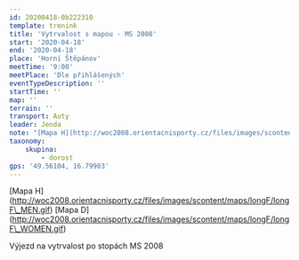 ```yaml
---
id: 20200418-0b222310
template: trenink
title: 'Vytrvalost s mapou - MS 2008'
start: '2020-04-18'
end: '2020-04-18'
place: 'Horní Štěpánov'
meetTime: '9:00'
meetPlace: 'Dle přihlášených'
eventTypeDescription: ''
startTime: ''
map: ''
terrain: ''
transport: Auty
leader: Jenda
note: "[Mapa H](http://woc2008.orientacnisporty.cz/files/images/scontent/maps/longF/longF_MEN.gif)\r\n[Mapa D](http://woc2008.orientacnisporty.cz/files/images/scontent/maps/longF/longF_WOMEN.gif)"
taxonomy:
    skupina:
        - dorost
gps: '49.56104, 16.79903'
---
```

\[Mapa H\](http://woc2008.orientacnisporty.cz/files/images/scontent/maps/longF/longF\_MEN.gif) \[Mapa D\](http://woc2008.orientacnisporty.cz/files/images/scontent/maps/longF/longF\_WOMEN.gif)

Výjezd na vytrvalost po stopách MS 2008